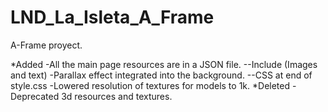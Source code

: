 # LND_La_Isleta_A_Frame
A-Frame proyect.

*Added
    -All the main page resources are in a JSON file.
        --Include (Images and text)
    -Parallax effect integrated into the background.
        --CSS at end of style.css
    -Lowered resolution of textures for models to 1k.
*Deleted
    -Deprecated 3d resources and textures.

